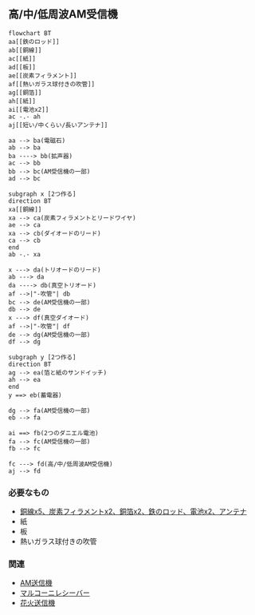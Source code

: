 ## 高/中/低周波AM受信機
```mermaid
flowchart BT
aa[[鉄のロッド]]
ab[[銅線]]
ac[[紙]]
ad[[板]]
ae[[炭素フィラメント]]
af[[熱いガラス球付きの吹管]]
ag[[銅箔]]
ah[[紙]]
ai[[電池x2]]
ac -.- ah
aj[[短い/中くらい/長いアンテナ]]

aa --> ba(電磁石)
ab --> ba
ba ----> bb(拡声器)
ac --> bb
bb --> bc(AM受信機の一部)
ad --> bc

subgraph x [2つ作る]
direction BT
xa[[銅線]]
xa --> ca(炭素フィラメントとリードワイヤ)
ae --> ca
xa --> cb(ダイオードのリード)
ca --> cb
end
ab -.- xa

x ---> da(トリオードのリード)
ab ---> da
da ----> db(真空トリオード)
af -->|"-吹管"| db
bc --> de(AM受信機の一部)
db --> de
x ---> df(真空ダイオード)
af -->|"-吹管"| df
de --> dg(AM受信機の一部)
df --> dg

subgraph y [2つ作る]
direction BT
ag --> ea(箔と紙のサンドイッチ)
ah --> ea
end
y ==> eb(蓄電器)

dg --> fa(AM受信機の一部)
eb --> fa

ai ==> fb(2つのダニエル電池)
fa --> fc(AM受信機の一部)
fb --> fc

fc ---> fd(高/中/低周波AM受信機)
aj --> fd
```
### 必要なもの
* [銅線x5、炭素フィラメントx2、銅箔x2、鉄のロッド、電池x2、アンテナ](https://github.com/aya-0p/yah-craft-recipe/blob/main/AM-marconi-parts.md)
* 紙
* 板
* 熱いガラス球付きの吹管

### 関連
* [AM送信機](https://github.com/aya-0p/yah-craft-recipe/blob/main/AM-transmitter.md)
* [マルコーニレシーバー](https://github.com/aya-0p/yah-craft-recipe/blob/main/Marconi-receiver.md)
* [花火送信機](https://github.com/aya-0p/yah-craft-recipe/blob/main/Marconi-transmitter.md)
